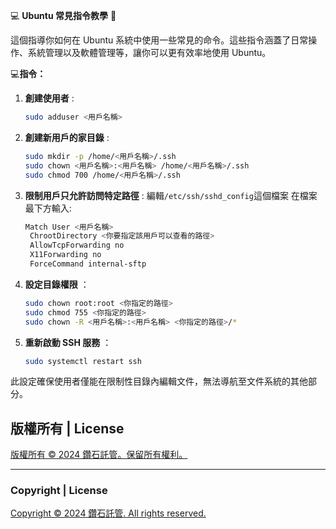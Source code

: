 💻 **Ubuntu 常見指令教學** 🚀

這個指導你如何在 Ubuntu 系統中使用一些常見的命令。這些指令涵蓋了日常操作、系統管理以及軟體管理等，讓你可以更有效率地使用 Ubuntu。


💻**指令：**

1. **創建使用者** : 
    ```bash
    sudo adduser <用戶名稱>
    ```
2. **創建新用戶的家目錄** : 
   ```bash
   sudo mkdir -p /home/<用戶名稱>/.ssh
   sudo chown <用戶名稱>:<用戶名稱> /home/<用戶名稱>/.ssh
   sudo chmod 700 /home/<用戶名稱>/.ssh
   ```
3. **限制用戶只允許訪問特定路徑** :
   編輯`/etc/ssh/sshd_config`這個檔案
   在檔案最下方輸入:
   ```bash
   Match User <用戶名稱>
    ChrootDirectory <你要指定該用戶可以查看的路徑>
    AllowTcpForwarding no
    X11Forwarding no
    ForceCommand internal-sftp
   ```
4. **設定目錄權限** ：
   ```bash
   sudo chown root:root <你指定的路徑>
   sudo chmod 755 <你指定的路徑>
   sudo chown -R <用戶名稱>:<用戶名稱> <你指定的路徑>/*
   ```
5. **重新啟動 SSH 服務** ：
   ```bash
   sudo systemctl restart ssh
   ```

此設定確保使用者僅能在限制性目錄內編輯文件，無法導航至文件系統的其他部分。


## 版權所有 | License

[版權所有 © 2024 鑽石託管。保留所有權利。](https://discord.gg/5Fky5SEfBd)

---

### Copyright | License

[Copyright © 2024 鑽石託管. All rights reserved.](https://discord.gg/5Fky5SEfBd)